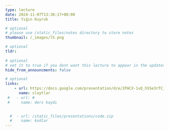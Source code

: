 ```yaml
---
type: lecture
date: 2024-11-07T13:36:17+00:00
title: Yığın Kuyruk

# optional
# please use /static_files/notes directory to store notes
thumbnail: /_images/l5.png

# optional
tldr: 
  
# optional
# set it to true if you dont want this lecture to appear in the updates section
hide_from_announcments: false

# optional
links:
    - url: https://docs.google.com/presentation/d/e/2PACX-1vQ_hSSe3rTCjrsIWWBylSLKYyNGgVpY9i_orFTHE6zAQkIaS2Irc5FW7wqTW2YXbyrK3LxF1IL03bfN/pub?start=false&loop=false&delayms=3000
      name: slaytlar
 #   - url: #
 #     name: ders kaydı
      

  #  - url: /static_files/presentations/code.zip
  #    name: kodlar
---
```

<!-- Other additional contents using markdown -->
<!--
**Suggested Readings:**
- [Readings 1](http://example.com)
- [Readings 2](http://example.com)
-->
